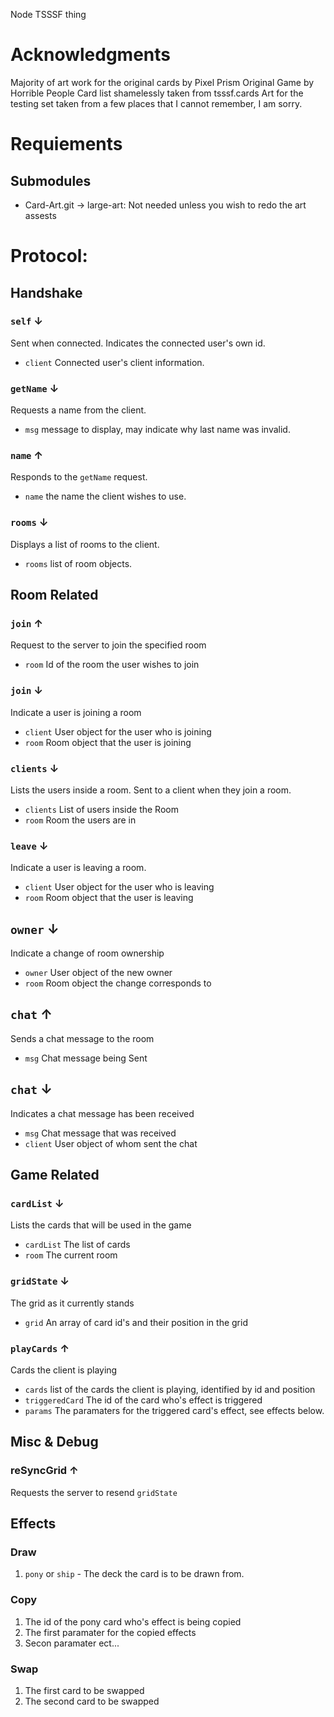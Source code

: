 Node TSSSF thing

# Acknowledgments
Majority of art work for the original cards by Pixel Prism
Original Game by Horrible People
Card list shamelessly taken from tsssf.cards
Art for the testing set taken from a few places that I cannot remember, I am sorry.

# Requiements

## Submodules

* Card-Art.git &rarr; large-art: Not needed unless you wish to redo the art assests

# Protocol:

## Handshake

### `self` &darr;
Sent when connected. Indicates the connected user's own id.
* `client` Connected user's client information.

### `getName` &darr;
Requests a name from the client.
* `msg` message to display, may indicate why last name was invalid.

### `name` &uarr;
Responds to the `getName` request.
* `name` the name the client wishes to use.

### `rooms` &darr;
Displays a list of rooms to the client.
* `rooms` list of room objects.

## Room Related

### `join` &uarr;
Request to the server to join the specified room
* `room` Id of the room the user wishes to join

### `join` &darr;
Indicate a user is joining a room
* `client` User object for the user who is joining
* `room` Room object that the user is joining

### `clients` &darr;
Lists the users inside a room. Sent to a client when they join a room.
* `clients` List of users inside the Room
* `room` Room the users are in

### `leave` &darr;
Indicate a user is leaving a room.
* `client` User object for the user who is leaving
* `room` Room object that the user is leaving

## `owner` &darr;
Indicate a change of room ownership
* `owner` User object of the new owner
* `room` Room object the change corresponds to

## `chat` &uarr;
Sends a chat message to the room
* `msg` Chat message being Sent

## `chat` &darr;
Indicates a chat message has been received
* `msg` Chat message that was received
* `client` User object of whom sent the chat

## Game Related

### `cardList` &darr;
Lists the cards that will be used in the game
* `cardList` The list of cards
* `room` The current room

### `gridState` &darr;
The grid as it currently stands
* `grid` An array of card id's and their position in the grid

### `playCards` &uarr;
Cards the client is playing
* `cards` list of the cards the client is playing, identified by id and position
* `triggeredCard` The id of the card who's effect is triggered
* `params` The paramaters for the triggered card's effect, see effects below.

## Misc & Debug

### reSyncGrid &uarr;
Requests the server to resend `gridState`

## Effects
### Draw
 1. `pony` or `ship` - The deck the card is to be drawn from.

### Copy
 1. The id of the pony card who's effect is being copied
 2. The first paramater for the copied effects
 3. Secon paramater ect...

### Swap
 1. The first card to be swapped
 2. The second card to be swapped
